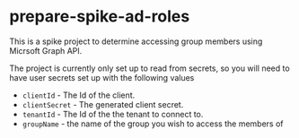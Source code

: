 # prepare-spike-ad-roles

This is a spike project to determine accessing group members using Micrsoft Graph API.

The project is currently only set up to read from secrets, so you will need to have user secrets set up with the following values

- `clientId` - The Id of the client.
- `clientSecret` - The generated client secret.
- `tenantId` - The Id of the the tenant to connect to.
- `groupName` - the name of the group you wish to access the members of
